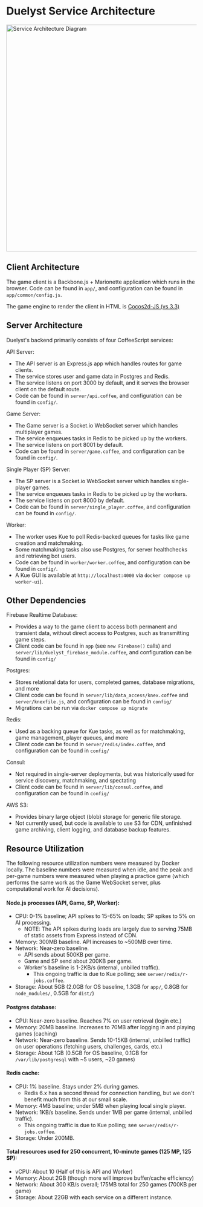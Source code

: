 # Duelyst Service Architecture

<img src="diagrams/services.png" alt="Service Architecture Diagram" width=600 />

## Client Architecture

The game client is a Backbone.js + Marionette application which runs in the
browser. Code can be found in `app/`, and configuration can be found in
`app/common/config.js`.

The game engine to render the client in HTML is [Cocos2d-JS (vs 3.3)](https://docs.cocos.com/cocos2d-x/manual/en/)

## Server Architecture

Duelyst's backend primarily consists of four CoffeeScript services:

API Server:

- The API server is an Express.js app which handles routes for game clients.
- The service stores user and game data in Postgres and Redis.
- The service listens on port 3000 by default, and it serves the browser client
	on the default route.
- Code can be found in `server/api.coffee`, and configuration can be found in
	`config/`.

Game Server:

- The Game server is a Socket.io WebSocket server which handles multiplayer
	games.
- The service enqueues tasks in Redis to be picked up by the workers.
- The service listens on port 8001 by default.
- Code can be found in `server/game.coffee`, and configuration can be found in
	`config/`.

Single Player (SP) Server:

- The SP server is a Socket.io WebSocket server which handles single-player
	games.
- The service enqueues tasks in Redis to be picked up by the workers.
- The service listens on port 8000 by default.
- Code can be found in `server/single_player.coffee`, and configuration can be
	found in `config/`.

Worker:

- The worker uses Kue to poll Redis-backed queues for tasks like game creation
	and matchmaking.
- Some matchmaking tasks also use Postgres, for server healthchecks and
	retrieving bot users.
- Code can be found in `worker/worker.coffee`, and configuration can be found
	in `config/`.
- A Kue GUI is available at `http://localhost:4000` via
	`docker compose up worker-ui`).

## Other Dependencies

Firebase Realtime Database:

- Provides a way to the game client to access both permanent and transient
	data, without direct access to Postgres, such as transmitting game steps.
- Client code can be found in `app` (see `new Firebase()` calls) and
	`server/lib/duelyst_firebase_module.coffee`, and configuration can be found
	in `config/`

Postgres:

- Stores relational data for users, completed games, database migrations, and
	more
- Client code can be found in `server/lib/data_access/knex.coffee` and
	`server/knexfile.js`, and configuration can be found in `config/`
- Migrations can be run via `docker compose up migrate`

Redis:

- Used as a backing queue for Kue tasks, as well as for matchmaking, game
	management, player queues, and more
- Client code can be found in `server/redis/index.coffee`, and configuration
	can be found in `config/`

Consul:

- Not required in single-server deployments, but was historically used for
	service discovery, matchmaking, and spectating
- Client code can be found in `server/lib/consul.coffee`, and configuration can
	be found in `config/`

AWS S3:

- Provides binary large object (blob) storage for generic file storage.
- Not currently used, but code is available to use S3 for CDN, unfinished game
	archiving, client logging, and database backup features.

## Resource Utilization <a id="resource-utilization" />

The following resource utilization numbers were measured by Docker locally. The
baseline numbers were measured when idle, and the peak and per-game numbers
were measured when playing a practice game (which performs the same work as the
Game WebSocket server, plus computational work for AI decisions).

#### Node.js processes (API, Game, SP, Worker):

- CPU: 0-1% baseline; API spikes to 15-65% on loads; SP spikes to 5% on AI
	processing.
  - NOTE: The API spikes during loads are largely due to serving 75MB of static
		assets from Express instead of CDN.
- Memory: 300MB baseline. API increases to ~500MB over time.
- Network: Near-zero baseline.
	- API sends about 500KB per game.
	- Game and SP send about 200KB per game.
	- Worker's baseline is 1-2KB/s (internal, unbilled traffic).
		- This ongoing traffic is due to Kue polling; see
			`server/redis/r-jobs.coffee`.
- Storage: About 5GB (2.0GB for OS baseline, 1.3GB for `app/`, 0.8GB for
	`node_modules/`, 0.5GB for `dist/`)

#### Postgres database:

- CPU: Near-zero baseline. Reaches 7% on user retrieval (login etc.)
- Memory: 20MB baseline. Increases to 70MB after logging in and playing games
	(caching)
- Network: Near-zero baseline. Sends 10-15KB (internal, unbilled traffic) on
	user operations (fetching users, challenges, cards, etc.)
- Storage: About 1GB (0.5GB for OS baseline, 0.1GB for `/var/lib/postgresql`
	with ~5 users, ~20 games)

#### Redis cache:

- CPU: 1% baseline. Stays under 2% during games.
	- Redis 6.x has a second thread for connection handling, but we don't benefit
		much from this at our small scale.
- Memory: 4MB baseline; under 5MB when playing local single player.
- Network: 1KB/s baseline. Sends under 1MB per game (internal, unbilled
	traffic).
	- This ongoing traffic is due to Kue polling; see
		`server/redis/r-jobs.coffee`.
- Storage: Under 200MB.

#### Total resources used for 250 concurrent, 10-minute games (125 MP, 125 SP):

- vCPU: About 10 (Half of this is API and Worker)
- Memory: About 2GB (though more will improve buffer/cache efficiency)
- Network: About 300 KB/s overall; 175MB total for 250 games (700KB per game)
- Storage: About 22GB with each service on a different instance.
